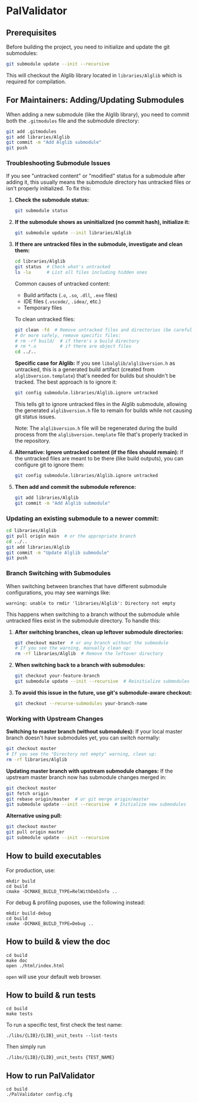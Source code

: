# PalValidator

## Prerequisites

Before building the project, you need to initialize and update the git submodules:

```bash
git submodule update --init --recursive
```

This will checkout the Alglib library located in `libraries/Alglib` which is required for compilation.

## For Maintainers: Adding/Updating Submodules

When adding a new submodule (like the Alglib library), you need to commit both the `.gitmodules` file and the submodule directory:

```bash
git add .gitmodules
git add libraries/Alglib
git commit -m "Add Alglib submodule"
git push
```

### Troubleshooting Submodule Issues

If you see "untracked content" or "modified" status for a submodule after adding it, this usually means the submodule directory has untracked files or isn't properly initialized. To fix this:

1. **Check the submodule status:**
   ```bash
   git submodule status
   ```

2. **If the submodule shows as uninitialized (no commit hash), initialize it:**
   ```bash
   git submodule update --init libraries/Alglib
   ```

3. **If there are untracked files in the submodule, investigate and clean them:**
   ```bash
   cd libraries/Alglib
   git status  # Check what's untracked
   ls -la      # List all files including hidden ones
   ```
   
   Common causes of untracked content:
   - Build artifacts (`.o`, `.so`, `.dll`, `.exe` files)
   - IDE files (`.vscode/`, `.idea/`, etc.)
   - Temporary files
   
   To clean untracked files:
   ```bash
   git clean -fd  # Remove untracked files and directories (be careful!)
   # Or more safely, remove specific files:
   # rm -rf build/  # if there's a build directory
   # rm *.o         # if there are object files
   cd ../..
   ```
   
   **Specific case for Alglib:** If you see `libalglib/alglibversion.h` as untracked, this is a generated build artifact (created from `alglibversion.template`) that's needed for builds but shouldn't be tracked. The best approach is to ignore it:
   ```bash
   git config submodule.libraries/Alglib.ignore untracked
   ```
   
   This tells git to ignore untracked files in the Alglib submodule, allowing the generated `alglibversion.h` file to remain for builds while not causing git status issues.
   
   Note: The `alglibversion.h` file will be regenerated during the build process from the `alglibversion.template` file that's properly tracked in the repository.

4. **Alternative: Ignore untracked content (if the files should remain):**
   If the untracked files are meant to be there (like build outputs), you can configure git to ignore them:
   ```bash
   git config submodule.libraries/Alglib.ignore untracked
   ```

5. **Then add and commit the submodule reference:**
   ```bash
   git add libraries/Alglib
   git commit -m "Add Alglib submodule"
   ```

### Updating an existing submodule to a newer commit:
```bash
cd libraries/Alglib
git pull origin main  # or the appropriate branch
cd ../..
git add libraries/Alglib
git commit -m "Update Alglib submodule"
git push
```

### Branch Switching with Submodules

When switching between branches that have different submodule configurations, you may see warnings like:
```
warning: unable to rmdir 'libraries/Alglib': Directory not empty
```

This happens when switching to a branch without the submodule while untracked files exist in the submodule directory. To handle this:

1. **After switching branches, clean up leftover submodule directories:**
   ```bash
   git checkout master  # or any branch without the submodule
   # If you see the warning, manually clean up:
   rm -rf libraries/Alglib  # Remove the leftover directory
   ```

2. **When switching back to a branch with submodules:**
   ```bash
   git checkout your-feature-branch
   git submodule update --init --recursive  # Reinitialize submodules
   ```

3. **To avoid this issue in the future, use git's submodule-aware checkout:**
   ```bash
   git checkout --recurse-submodules your-branch-name
   ```

### Working with Upstream Changes

**Switching to master branch (without submodules):**
If your local master branch doesn't have submodules yet, you can switch normally:
```bash
git checkout master
# If you see the "Directory not empty" warning, clean up:
rm -rf libraries/Alglib
```

**Updating master branch with upstream submodule changes:**
If the upstream master branch now has submodule changes merged in:
```bash
git checkout master
git fetch origin
git rebase origin/master  # or git merge origin/master
git submodule update --init --recursive  # Initialize new submodules
```

**Alternative using pull:**
```bash
git checkout master
git pull origin master
git submodule update --init --recursive
```

## How to build executables

For production, use:
```
mkdir build
cd build
cmake -DCMAKE_BUILD_TYPE=RelWithDebInfo ..
```

For debug & profiling puposes, use the following instead:
```
mkdir build-debug
cd build
cmake -DCMAKE_BUILD_TYPE=Debug ..
```

## How to build & view the doc

```
cd build
make doc
open ./html/index.html
```

`open` will use your default web browser.

## How to build & run tests

```
cd build
make tests
```

To run a specific test, first check the test name:
```
./libs/{LIB}/{LIB}_unit_tests --list-tests
```
Then simply run
```
./libs/{LIB}/{LIB}_unit_tests {TEST_NAME}
```

## How to run PalValidator

```
cd build
./PalValidator config.cfg
```
